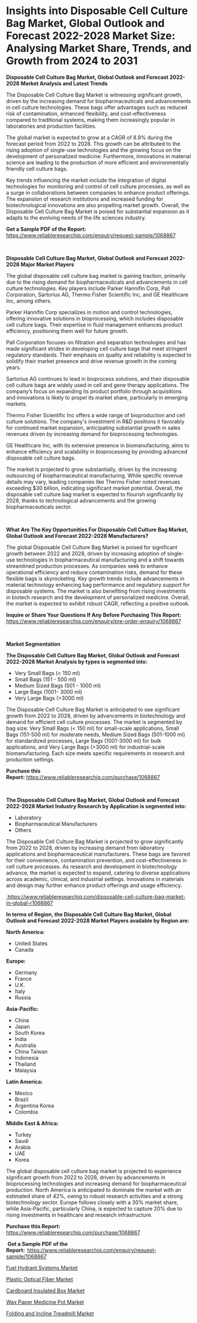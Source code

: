 <p><h1>Insights into Disposable Cell Culture Bag Market, Global Outlook and Forecast 2022-2028 Market Size: Analysing Market Share, Trends, and Growth from 2024 to 2031</h1></p><p><strong>Disposable Cell Culture Bag Market, Global Outlook and Forecast 2022-2028 Market Analysis and Latest Trends</strong></p>
<p><p>The Disposable Cell Culture Bag Market is witnessing significant growth, driven by the increasing demand for biopharmaceuticals and advancements in cell culture technologies. These bags offer advantages such as reduced risk of contamination, enhanced flexibility, and cost-effectiveness compared to traditional systems, making them increasingly popular in laboratories and production facilities. </p><p>The global market is expected to grow at a CAGR of 8.9% during the forecast period from 2022 to 2028. This growth can be attributed to the rising adoption of single-use technologies and the growing focus on the development of personalized medicine. Furthermore, innovations in material science are leading to the production of more efficient and environmentally friendly cell culture bags.</p><p>Key trends influencing the market include the integration of digital technologies for monitoring and control of cell culture processes, as well as a surge in collaborations between companies to enhance product offerings. The expansion of research institutions and increased funding for biotechnological innovations are also propelling market growth. Overall, the Disposable Cell Culture Bag Market is poised for substantial expansion as it adapts to the evolving needs of the life sciences industry.</p></p>
<p><strong>Get a Sample PDF of the Report:&nbsp;</strong> <a href="https://www.reliableresearchiq.com/enquiry/request-sample/1068867?utm_campaign=101&utm_medium=2&utm_source=Github&utm_content=ia&utm_term=11102024&utm_id=disposable-cell-culture-bag-market-global-outlook-and-forecast-2022-2028">https://www.reliableresearchiq.com/enquiry/request-sample/1068867</a></p>
<p>&nbsp;</p>
<p><strong>Disposable Cell Culture Bag Market, Global Outlook and Forecast 2022-2028 Major Market Players</strong></p>
<p><p>The global disposable cell culture bag market is gaining traction, primarily due to the rising demand for biopharmaceuticals and advancements in cell culture technologies. Key players include Parker Hannifin Corp, Pall Corporation, Sartorius AG, Thermo Fisher Scientific Inc, and GE Healthcare Inc, among others.</p><p>Parker Hannifin Corp specializes in motion and control technologies, offering innovative solutions in bioprocessing, which includes disposable cell culture bags. Their expertise in fluid management enhances product efficiency, positioning them well for future growth.</p><p>Pall Corporation focuses on filtration and separation technologies and has made significant strides in developing cell culture bags that meet stringent regulatory standards. Their emphasis on quality and reliability is expected to solidify their market presence and drive revenue growth in the coming years.</p><p>Sartorius AG continues to lead in bioprocess solutions, and their disposable cell culture bags are widely used in cell and gene therapy applications. The company’s focus on expanding its product portfolio through acquisitions and innovations is likely to propel its market share, particularly in emerging markets.</p><p>Thermo Fisher Scientific Inc offers a wide range of bioproduction and cell culture solutions. The company's investment in R&D positions it favorably for continued market expansion, anticipating substantial growth in sales revenues driven by increasing demand for bioprocessing technologies.</p><p>GE Healthcare Inc, with its extensive presence in biomanufacturing, aims to enhance efficiency and scalability in bioprocessing by providing advanced disposable cell culture bags.</p><p>The market is projected to grow substantially, driven by the increasing outsourcing of biopharmaceutical manufacturing. While specific revenue details may vary, leading companies like Thermo Fisher noted revenues exceeding $30 billion, indicating significant market potential. Overall, the disposable cell culture bag market is expected to flourish significantly by 2028, thanks to technological advancements and the growing biopharmaceuticals sector.</p></p>
<p>&nbsp;</p>
<p><strong>What Are The Key Opportunities For Disposable Cell Culture Bag Market, Global Outlook and Forecast 2022-2028 Manufacturers?</strong></p>
<p><p>The global Disposable Cell Culture Bag Market is poised for significant growth between 2022 and 2028, driven by increasing adoption of single-use technologies in biopharmaceutical manufacturing and a shift towards streamlined production processes. As companies seek to enhance operational efficiency and reduce contamination risks, demand for these flexible bags is skyrocketing. Key growth trends include advancements in material technology enhancing bag performance and regulatory support for disposable systems. The market is also benefiting from rising investments in biotech research and the development of personalized medicine. Overall, the market is expected to exhibit robust CAGR, reflecting a positive outlook.</p></p>
<p><strong>Inquire or Share Your Questions If Any Before Purchasing This Report:</strong> <a href="https://www.reliableresearchiq.com/enquiry/pre-order-enquiry/1068867?utm_campaign=101&utm_medium=2&utm_source=Github&utm_content=ia&utm_term=11102024&utm_id=disposable-cell-culture-bag-market-global-outlook-and-forecast-2022-2028">https://www.reliableresearchiq.com/enquiry/pre-order-enquiry/1068867</a></p>
<p>&nbsp;</p>
<p><strong>Market Segmentation</strong></p>
<p><strong>The Disposable Cell Culture Bag Market, Global Outlook and Forecast 2022-2028 Market Analysis by types is segmented into:</strong></p>
<p><ul><li>Very Small Bags (< 150 ml)</li><li>Small Bags (151 - 500 ml)</li><li>Medium Sized Bags (501 - 1000 ml)</li><li>Large Bags (1001- 3000 ml)</li><li>Very Large Bags (>3000 ml)</li></ul></p>
<p><p>The Disposable Cell Culture Bag Market is anticipated to see significant growth from 2022 to 2028, driven by advancements in biotechnology and demand for efficient cell culture processes. The market is segmented by bag size: Very Small Bags (< 150 ml) for small-scale applications, Small Bags (151-500 ml) for moderate needs, Medium Sized Bags (501-1000 ml) for standardized processes, Large Bags (1001-3000 ml) for bulk applications, and Very Large Bags (>3000 ml) for industrial-scale biomanufacturing. Each size meets specific requirements in research and production settings.</p></p>
<p><strong>Purchase this Report:&nbsp;</strong><a href="https://www.reliableresearchiq.com/purchase/1068867?utm_campaign=101&utm_medium=2&utm_source=Github&utm_content=ia&utm_term=11102024&utm_id=disposable-cell-culture-bag-market-global-outlook-and-forecast-2022-2028">https://www.reliableresearchiq.com/purchase/1068867</a></p>
<p>&nbsp;</p>
<p><strong>The Disposable Cell Culture Bag Market, Global Outlook and Forecast 2022-2028 Market Industry Research by Application is segmented into:</strong></p>
<p><ul><li>Laboratory</li><li>Biopharmaceutical Manufacturers</li><li>Others</li></ul></p>
<p><p>The Disposable Cell Culture Bag Market is projected to grow significantly from 2022 to 2028, driven by increasing demand from laboratory applications and biopharmaceutical manufacturers. These bags are favored for their convenience, contamination prevention, and cost-effectiveness in cell culture processes. As research and development in biotechnology advance, the market is expected to expand, catering to diverse applications across academic, clinical, and industrial settings. Innovations in materials and design may further enhance product offerings and usage efficiency.</p></p>
<p><a href="https://www.reliableresearchiq.com/disposable-cell-culture-bag-market-in-global-r1068867?utm_campaign=101&utm_medium=2&utm_source=Github&utm_content=ia&utm_term=11102024&utm_id=disposable-cell-culture-bag-market-global-outlook-and-forecast-2022-2028">&nbsp;https://www.reliableresearchiq.com/disposable-cell-culture-bag-market-in-global-r1068867</a></p>
<p><strong>In terms of Region, the Disposable Cell Culture Bag Market, Global Outlook and Forecast 2022-2028 Market Players available by Region are:</strong></p>
<p>
    <p> <strong> North America: </strong>
        <ul>
            <li>United States</li>
            <li>Canada</li>
        </ul>
        </p> 
    <p> <strong> Europe: </strong>
        <ul>
            <li>Germany</li>
            <li>France</li>
            <li>U.K.</li>
            <li>Italy</li>
            <li>Russia</li>
        </ul>
        </p> 
    <p> <strong> Asia-Pacific: </strong>
        <ul>
            <li>China</li>
            <li>Japan</li>
            <li>South Korea</li>
            <li>India</li>
            <li>Australia</li>
            <li>China Taiwan</li>
            <li>Indonesia</li>
            <li>Thailand</li>
            <li>Malaysia</li>
        </ul>
        </p> 
    <p> <strong> Latin America: </strong>
        <ul>
            <li>Mexico</li>
            <li>Brazil</li>
            <li>Argentina Korea</li>
            <li>Colombia</li>
        </ul>
        </p> 
    <p> <strong> Middle East & Africa: </strong>
        <ul>
            <li>Turkey</li>
            <li>Saudi</li>
            <li>Arabia</li>
            <li>UAE</li>
            <li>Korea</li>
        </ul>
    </p>
    </p>
<p><p>The global disposable cell culture bag market is projected to experience significant growth from 2022 to 2028, driven by advancements in bioprocessing technologies and increasing demand for biopharmaceutical production. North America is anticipated to dominate the market with an estimated share of 42%, owing to robust research activities and a strong biotechnology sector. Europe follows closely with a 30% market share, while Asia-Pacific, particularly China, is expected to capture 20% due to rising investments in healthcare and research infrastructure.</p></p>
<p><strong>Purchase this Report: </strong><a href="https://www.reliableresearchiq.com/purchase/1068867?utm_campaign=101&utm_medium=2&utm_source=Github&utm_content=ia&utm_term=11102024&utm_id=disposable-cell-culture-bag-market-global-outlook-and-forecast-2022-2028">https://www.reliableresearchiq.com/purchase/1068867</a></p>
<p>&nbsp;<strong>Get a Sample PDF of the Report:&nbsp;&nbsp;</strong><a href="https://www.reliableresearchiq.com/enquiry/request-sample/1068867?utm_campaign=101&utm_medium=2&utm_source=Github&utm_content=ia&utm_term=11102024&utm_id=disposable-cell-culture-bag-market-global-outlook-and-forecast-2022-2028">https://www.reliableresearchiq.com/enquiry/request-sample/1068867</a></p>
<p><strong></strong></p>
<p><p><a href="https://www.linkedin.com/pulse/decoding-fuel-hydrant-systems-market-signals-growth-algorithms-ku1vf?utm_campaign=101&utm_medium=2&utm_source=Github&utm_content=ia&utm_term=11102024&utm_id=disposable-cell-culture-bag-market-global-outlook-and-forecast-2022-2028">Fuel Hydrant Systems Market</a></p><p><a href="https://issuu.com/reportprime-2/docs/plastic-optical-fiber-market-size-2_a399c8092eb226?utm_campaign=101&utm_medium=2&utm_source=Github&utm_content=ia&utm_term=11102024&utm_id=disposable-cell-culture-bag-market-global-outlook-and-forecast-2022-2028">Plastic Optical Fiber Market</a></p><p><a href="https://www.linkedin.com/pulse/strategic-roadmap-global-cardboard-insulated-box-market-6co8e?utm_campaign=101&utm_medium=2&utm_source=Github&utm_content=ia&utm_term=11102024&utm_id=disposable-cell-culture-bag-market-global-outlook-and-forecast-2022-2028">Cardboard Insulated Box Market</a></p><p><a href="https://www.linkedin.com/pulse/emerging-trends-wax-paper-medicine-pot-market-global-outlook-3deje?utm_campaign=101&utm_medium=2&utm_source=Github&utm_content=ia&utm_term=11102024&utm_id=disposable-cell-culture-bag-market-global-outlook-and-forecast-2022-2028">Wax Paper Medicine Pot Market</a></p><p><a href="https://www.linkedin.com/pulse/global-folding-incline-treadmill-market-size-trends-analysis-2qaoe?utm_campaign=101&utm_medium=2&utm_source=Github&utm_content=ia&utm_term=11102024&utm_id=disposable-cell-culture-bag-market-global-outlook-and-forecast-2022-2028">Folding and Incline Treadmill Market</a></p></p>